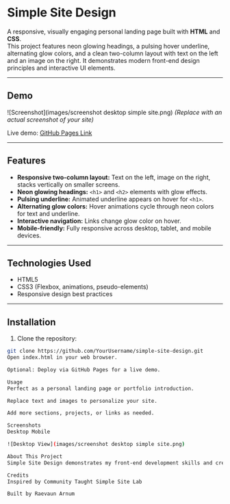 # Simple Site Design

A responsive, visually engaging personal landing page built with **HTML** and **CSS**.  
This project features neon glowing headings, a pulsing hover underline, alternating glow colors, and a clean two-column layout with text on the left and an image on the right. It demonstrates modern front-end design principles and interactive UI elements.

---

## Demo

![Screenshot](images/screenshot desktop simple site.png)
*(Replace with an actual screenshot of your site)*

Live demo: [GitHub Pages Link](https://codebreaker8609.github.io/simple-site-design/)

---

## Features

- **Responsive two-column layout:** Text on the left, image on the right, stacks vertically on smaller screens.  
- **Neon glowing headings:** `<h1>` and `<h2>` elements with glow effects.  
- **Pulsing underline:** Animated underline appears on hover for `<h1>`.  
- **Alternating glow colors:** Hover animations cycle through neon colors for text and underline.  
- **Interactive navigation:** Links change glow color on hover.  
- **Mobile-friendly:** Fully responsive across desktop, tablet, and mobile devices.  

---

## Technologies Used

- HTML5  
- CSS3 (Flexbox, animations, pseudo-elements)  
- Responsive design best practices  

---

## Installation

1. Clone the repository:
```bash
git clone https://github.com/YourUsername/simple-site-design.git
Open index.html in your web browser.

Optional: Deploy via GitHub Pages for a live demo.

Usage
Perfect as a personal landing page or portfolio introduction.

Replace text and images to personalize your site.

Add more sections, projects, or links as needed.

Screenshots
Desktop	Mobile

![Desktop View](images/screenshot desktop simple site.png)

About This Project
Simple Site Design demonstrates my front-end development skills and creativity. It showcases my ability to build polished, interactive web pages with clean layout, responsive design, and modern CSS animations. The project highlights attention to detail, visual design sense, and understanding of user-friendly interfaces.

Credits
Inspired by Community Taught Simple Site Lab

Built by Raevaun Arnum

